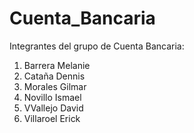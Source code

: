 # Cuenta_Bancaria
Integrantes del grupo de Cuenta Bancaria:

1. Barrera Melanie
2. Cataña Dennis 
3. Morales Gilmar
4. Novillo Ismael
5. VVallejo David
6. Villaroel Erick
